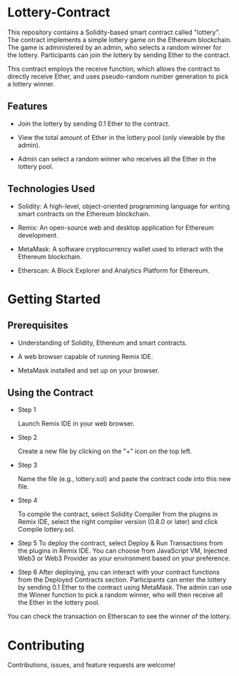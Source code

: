 # Lottery-Contract

This repository contains a Solidity-based smart contract called "lottery". The contract implements a simple lottery game on the Ethereum blockchain. The game is administered by an admin, who selects a random winner for the lottery. Participants can join the lottery by sending Ether to the contract.

This contract employs the receive function, which allows the contract to directly receive Ether, and uses pseudo-random number generation to pick a lottery winner.

## Features
- Join the lottery by sending 0.1 Ether to the contract.

- View the total amount of Ether in the lottery pool (only viewable by the admin).

- Admin can select a random winner who receives all the Ether in the lottery pool.


## Technologies Used
- Solidity: A high-level, object-oriented programming language for writing smart contracts on the Ethereum blockchain.

- Remix: An open-source web and desktop application for Ethereum development.

- MetaMask: A software cryptocurrency wallet used to interact with the Ethereum blockchain.

- Etherscan: A Block Explorer and Analytics Platform for Ethereum.

# Getting Started
## Prerequisites
- Understanding of Solidity, Ethereum and smart contracts.

- A web browser capable of running Remix IDE.

- MetaMask installed and set up on your browser.

## Using the Contract
- Step 1

  Launch Remix IDE in your web browser.

- Step 2

  Create a new file by clicking on the "+" icon on the top left.

- Step 3

  Name the file (e.g., lottery.sol) and paste the contract code into this new file.

- Step 4

  To compile the contract, select Solidity Compiler from the plugins in Remix IDE, select the right compiler version (0.8.0
  or later) and click Compile lottery.sol.

- Step 5
  To deploy the contract, select Deploy & Run Transactions from the plugins in Remix IDE. You can choose from JavaScript VM,
  Injected Web3 or Web3 Provider as your environment based on your preference.

- Step 6
  After deploying, you can interact with your contract functions from the Deployed Contracts section. Participants can enter
  the lottery by sending 0.1 Ether to the contract using MetaMask. The admin can use the Winner function to pick a random
  winner, who will then receive all the Ether in the lottery pool.

You can check the transaction on Etherscan to see the winner of the lottery.

# Contributing
Contributions, issues, and feature requests are welcome! 
